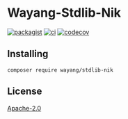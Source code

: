 # Wayang-Stdlib-Nik
[![packagist](https://img.shields.io/packagist/v/wayang/stdlib-nik)](https://packagist.org/packages/wayang/stdlib-nik)
[![ci](https://github.com/yudhatamaaditiyara/Wayang-Stdlib-Nik/workflows/ci/badge.svg?branch=master)](https://github.com/yudhatamaaditiyara/Wayang-Stdlib-Nik/actions)
[![codecov](https://codecov.io/gh/yudhatamaaditiyara/Wayang-Stdlib-Nik/branch/master/graph/badge.svg?token=64OY5NF7VJ)](https://codecov.io/gh/yudhatamaaditiyara/Wayang-Stdlib-Nik)

## Installing
```
composer require wayang/stdlib-nik
```

## License
[Apache-2.0](https://github.com/yudhatamaaditiyara/Wayang-Stdlib-Nik/blob/master/LICENSE)